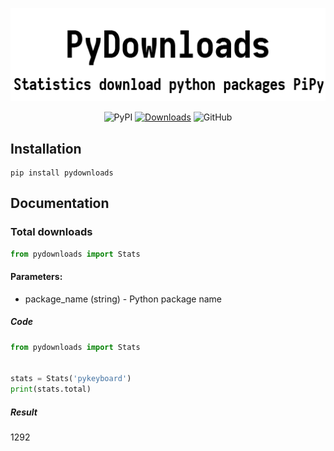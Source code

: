 <div align="center">
<p align="center">
<img src="https://raw.githubusercontent.com/pystorage/pydownloads/master/docs/source/images/logo.png" alt="PyDownloads">
</p>

![PyPI](https://img.shields.io/pypi/v/pydownloads)
[![Downloads](https://pepy.tech/badge/pydownloads)](https://pepy.tech/project/pydownloads)
![GitHub](https://img.shields.io/github/license/pystorage/pydownloads)

</div>

## Installation

```shell
pip install pydownloads
```

## Documentation

### Total downloads

```python
from pydownloads import Stats
```

#### Parameters:

- package_name (string) - Python package name

##### Code

```python
from pydownloads import Stats


stats = Stats('pykeyboard')
print(stats.total)
```

##### Result

1292
